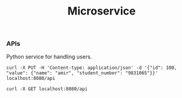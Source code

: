 <h1 align="center">
    Microservice
</h1>

<br />

### APIs

Python service for handling users.

```shell
curl -X PUT -H 'Content-type: application/json' -d '{"id": 100, "value": {"name": "amir", "student_number": "9831065"}}' localhost:8080/api
```

```shell
curl -X GET localhost:8080/api
```
